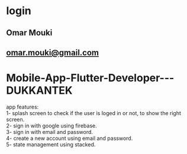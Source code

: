 # login

## Omar Mouki
## omar.mouki@gmail.com
# Mobile-App-Flutter-Developer---DUKKANTEK
app features:<br>
1- splash screen to check if the user is loged in or not, to show the right screen.<br>
2- sign in with google using firebase. <br>
3- sign in with email and password.<br>
4- create a new account using email and password.<br>
5- state management using stacked.<br>
